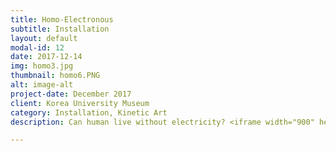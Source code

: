 ```yaml
---
title: Homo-Electronous
subtitle: Installation
layout: default
modal-id: 12
date: 2017-12-14
img: homo3.jpg
thumbnail: homo6.PNG
alt: image-alt
project-date: December 2017
client: Korea University Museum
category: Installation, Kinetic Art
description: Can human live without electricity? <iframe width="900" height="650" src="https://www.youtube.com/embed/wQ8f-PlsKbo" frameborder="0" allow="autoplay; encrypted-media" allowfullscreen></iframe>  <img src="img/portfolio/homo4.PNG" class="img-responsive img-centered" alt="">  <img src="img/portfolio/homo5.PNG" class="img-responsive img-centered" alt=""> 

---
```


